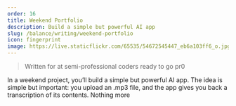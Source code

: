 ```yaml
---
order: 16
title: Weekend Portfolio
description: Build a simple but powerful AI app
slug: /balance/writing/weekend-portfolio
icon: fingerprint
image: https://live.staticflickr.com/65535/54672545447_eb6a103ff6_o.jpg
---
```


> Written for at semi-professional coders ready to go pr0

In a weekend project, you’ll build a simple but powerful AI app. The idea is simple but important: you upload an .mp3 file, and the app gives you back a transcription of its contents. Nothing more
